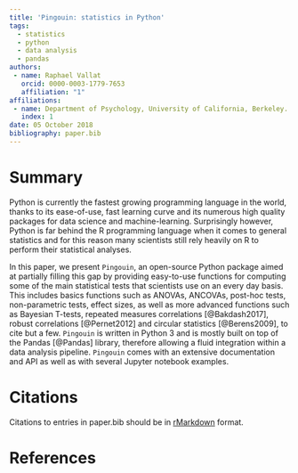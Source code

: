 ```yaml
---
title: 'Pingouin: statistics in Python'
tags:
  - statistics
  - python
  - data analysis
  - pandas
authors:
 - name: Raphael Vallat
   orcid: 0000-0003-1779-7653
   affiliation: "1"
affiliations:
 - name: Department of Psychology, University of California, Berkeley.
   index: 1
date: 05 October 2018
bibliography: paper.bib
---
```


# Summary

Python is currently the fastest growing programming language in the world, thanks to its ease-of-use, fast learning curve and its numerous high quality packages for data science and machine-learning. Surprisingly however, Python is far behind the R programming language when it comes to general statistics and for this reason many scientists still rely heavily on R to perform their statistical analyses.

In this paper, we present ``Pingouin``, an open-source Python package aimed at partially filling this gap by providing easy-to-use functions for computing some of the main statistical tests that scientists use on an every day basis. This includes basics functions such as ANOVAs, ANCOVAs, post-hoc tests, non-parametric tests, effect sizes, as well as more advanced functions such as Bayesian T-tests, repeated measures correlations [@Bakdash2017], robust correlations [@Pernet2012] and circular statistics [@Berens2009], to cite but a few. ``Pingouin`` is written in Python 3 and is mostly built on top of the Pandas [@Pandas] library, therefore allowing a fluid integration within a data analysis pipeline. ``Pingouin`` comes with an extensive documentation and API as well as with several Jupyter notebook examples.

# Citations

Citations to entries in paper.bib should be in [rMarkdown](http://rmarkdown.rstudio.com/authoring_bibliographies_and_citations.html) format.

# References
